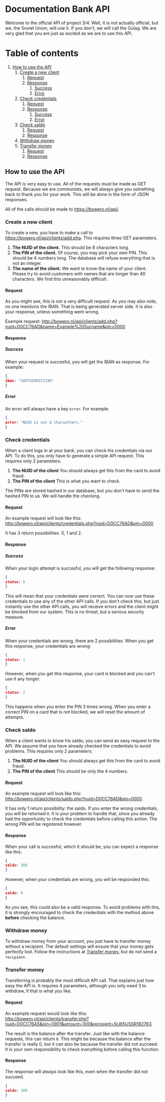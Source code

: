 # Documentation Bank API

Welcome to the official API of project 3/4. Well, it is not actually official, but we, the Soviet Union, will use it. If you don't, we will call the Gulag. We are very glad that you are just as excited as we are to use this API.

# Table of contents
1. [How to use the API](https://github.com/projectbank/Documentatie#how-to-use-the-api)
    1. [Create a new client](https://github.com/projectbank/Documentatie#create-a-new-client)
        1. [Request](https://github.com/projectbank/Documentatie#request)
        1. [Response](https://github.com/projectbank/Documentatie#response)
            1. [Success](https://github.com/projectbank/Documentatie#success)
            1. [Error](https://github.com/projectbank/Documentatie#error)
    1. [Check credentials](https://github.com/projectbank/Documentatie#check-credentials)
        1. [Request](https://github.com/projectbank/Documentatie#request-1)
        1. [Response](https://github.com/projectbank/Documentatie#response-1)
            1. [Success](https://github.com/projectbank/Documentatie#success-1)
            1. [Error](https://github.com/projectbank/Documentatie#error-1)
    1. [Check saldo](https://github.com/projectbank/Documentatie#check-saldo)
        1. [Request](https://github.com/projectbank/Documentatie#request-2)
        1. [Response](https://github.com/projectbank/Documentatie#response-2)
    1. [Withdraw money](https://github.com/projectbank/Documentatie#withdraw-money)
    1. [Transfer money](https://github.com/projectbank/Documentatie#transfer-money)
        1. [Request](https://github.com/projectbank/Documentatie#request-3)
        1. [Response](https://github.com/projectbank/Documentatie#response-3)    

## How to use the API

The API is very easy to use. All of the requests must be made as GET request. Because we are communists, we will always give you something back to thank you for your work. This will be done in the form of JSON responses.

All of the calls should be made to https://bowero.nl/api/.

### Create a new client

To create a new, you have to make a call to https://bowero.nl/api/clients/add.php. This requires three GET parameters.

1. __The NUID of the client.__ This should be 8 characters long.
2. __The PIN of the client.__ Of course, you may pick your own PIN. This should be 4 numbers long. The database will refuse everything that is not an integer.
3. __The name of the client.__ We want to know the name of your client. Please try to avoid customers with names that are longer than 40 characters. We find this unreasonably difficult.

#### Request

As you might see, this is not a very difficult request. As you may also note, no one mentions the IBAN. That is being generated server side. It is also your response, unless something went wrong.

Example request: http://bowero.nl/api/clients/add.php?nuid=D0CC76AD&name=Example%20Surname&pin=0000

#### Response

##### Success

When your request is succesful, you will get the IBAN as response. For example: 

```json
{
iban: "SU87USSR372196"
}
```

##### Error

An error will always have a key `error`. For example:

```json
{
error: "NUID is not 8 charachters."
}
```

### Check credentials

When a client logs in at your bank, you can check his credentials via our API. To do this, you only have to generate a simple API request. This requires only 2 parameters.

1. __The NUID of the client__ You should always get this from the card to avoid fraud.
2. __The PIN of the client__ This is what you want to check.

The PINs are stored hashed in our database, but you don't have to send the hashed PIN to us. We will handle the checking.

#### Request

An example request will look like this: http://bowero.nl/api/clients/credentials.php?nuid=D0CC76AD&pin=0000

It has 3 return possibilities. 0, 1 and 2.

#### Response

##### Success

When your login attempt is succesful, you will get the following response:

```json
{
status: 0
}
```

This will mean that your credentials were correct. You can now use these credentials to use any of the other API calls. If you don't check this, but just instantly use the other API calls, you will receive errors and the client might be blocked from our system. This is no threat, but a serious security measure.

##### Error

When your credentials are wrong, there are 2 possibilities. When you get this response, your credentials are wrong:

```json
{
status: 1
}
```

However, when you get this response, your card is blocked and you can't use it any longer:

```json
{
status: 2
}
```

This happens when you enter the PIN 3 times wrong. When you enter a correct PIN on a card that is not blocked, we will reset the amount of attempts.

### Check saldo

When a client wants to know his saldo, you can send an easy request to the API. We assume that you have already checked the credentials to avoid problems. This requires only 2 parameters.

1. __The NUID of the client__ You should always get this from the card to avoid fraud.
2. __The PIN of the client__ This should be only the 4 numbers.

#### Request

An example request will look like this: http://bowero.nl/api/clients/saldo.php?nuid=D0CC76AD&pin=0000.

It has only 1 return possibility: the saldo. If you enter the wrong credentials, you will be returned `0`. It is your problem to handle that, since you already had the opportunity to check the credentials before calling this action. The wrong PIN will be registered however.

#### Response

When your call is succesful, which it should be, you can expect a response like this:

```json
{
saldo: 300
}
```

However, when your credentials are wrong, you will be responded this:

```json
{
saldo: 0
}
```

As you see, this could also be a valid response. To avoid problems with this, it is strongly encouraged to check the credentials with the method above __before__ checking the balance.

### Withdraw money

To withdraw money from your account, you just have to transfer money without a recipient. The default settings will ensure that your money gets perfectly lost. Follow the instructions at [Transfer money](https://github.com/projectbank/Documentatie#transfer-money), but do not send a `recipient`.

### Transfer money

Transferring is probably the most difficult API call. That explains just how easy the API is. It requires 4 parameters, although you only need 3 to withdraw, if that is what you like.

#### Request

An example request would look like this: http://bowero.nl/api/clients/transfer.php?nuid=D0CC76A5&pin=0901&amount=300&recipient=SU65USSR182763. 

The result is the balance after the transfer. Just like with the balance requests, this can return `0`. This might be because the balance after the transfer is really 0, but it can also be because the transfer did not succeed. It is your own responsibility to check everything before calling this function.

#### Response

The response will always look like this, even when the transfer did not succeed.

```json
{
saldo: 300
}
```
